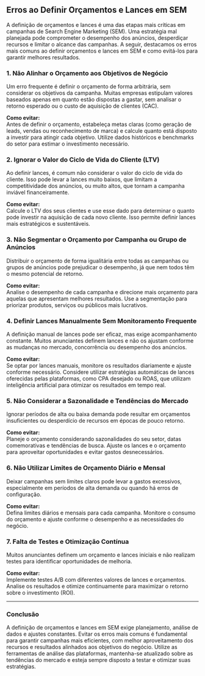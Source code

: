 
## Erros ao Definir Orçamentos e Lances em SEM

A definição de orçamentos e lances é uma das etapas mais críticas em campanhas de Search Engine Marketing (SEM). Uma estratégia mal planejada pode comprometer o desempenho dos anúncios, desperdiçar recursos e limitar o alcance das campanhas. A seguir, destacamos os erros mais comuns ao definir orçamentos e lances em SEM e como evitá-los para garantir melhores resultados.

### 1. Não Alinhar o Orçamento aos Objetivos de Negócio

Um erro frequente é definir o orçamento de forma arbitrária, sem considerar os objetivos da campanha. Muitas empresas estipulam valores baseados apenas em quanto estão dispostas a gastar, sem analisar o retorno esperado ou o custo de aquisição de clientes (CAC).

**Como evitar:**  
Antes de definir o orçamento, estabeleça metas claras (como geração de leads, vendas ou reconhecimento de marca) e calcule quanto está disposto a investir para atingir cada objetivo. Utilize dados históricos e benchmarks do setor para estimar o investimento necessário.

### 2. Ignorar o Valor do Ciclo de Vida do Cliente (LTV)

Ao definir lances, é comum não considerar o valor do ciclo de vida do cliente. Isso pode levar a lances muito baixos, que limitam a competitividade dos anúncios, ou muito altos, que tornam a campanha inviável financeiramente.

**Como evitar:**  
Calcule o LTV dos seus clientes e use esse dado para determinar o quanto pode investir na aquisição de cada novo cliente. Isso permite definir lances mais estratégicos e sustentáveis.

### 3. Não Segmentar o Orçamento por Campanha ou Grupo de Anúncios

Distribuir o orçamento de forma igualitária entre todas as campanhas ou grupos de anúncios pode prejudicar o desempenho, já que nem todos têm o mesmo potencial de retorno.

**Como evitar:**  
Analise o desempenho de cada campanha e direcione mais orçamento para aquelas que apresentam melhores resultados. Use a segmentação para priorizar produtos, serviços ou públicos mais lucrativos.

### 4. Definir Lances Manualmente Sem Monitoramento Frequente

A definição manual de lances pode ser eficaz, mas exige acompanhamento constante. Muitos anunciantes definem lances e não os ajustam conforme as mudanças no mercado, concorrência ou desempenho dos anúncios.

**Como evitar:**  
Se optar por lances manuais, monitore os resultados diariamente e ajuste conforme necessário. Considere utilizar estratégias automáticas de lances oferecidas pelas plataformas, como CPA desejado ou ROAS, que utilizam inteligência artificial para otimizar os resultados em tempo real.

### 5. Não Considerar a Sazonalidade e Tendências do Mercado

Ignorar períodos de alta ou baixa demanda pode resultar em orçamentos insuficientes ou desperdício de recursos em épocas de pouco retorno.

**Como evitar:**  
Planeje o orçamento considerando sazonalidades do seu setor, datas comemorativas e tendências de busca. Ajuste os lances e o orçamento para aproveitar oportunidades e evitar gastos desnecessários.

### 6. Não Utilizar Limites de Orçamento Diário e Mensal

Deixar campanhas sem limites claros pode levar a gastos excessivos, especialmente em períodos de alta demanda ou quando há erros de configuração.

**Como evitar:**  
Defina limites diários e mensais para cada campanha. Monitore o consumo do orçamento e ajuste conforme o desempenho e as necessidades do negócio.

### 7. Falta de Testes e Otimização Contínua

Muitos anunciantes definem um orçamento e lances iniciais e não realizam testes para identificar oportunidades de melhoria.

**Como evitar:**  
Implemente testes A/B com diferentes valores de lances e orçamentos. Analise os resultados e otimize continuamente para maximizar o retorno sobre o investimento (ROI).

---

### Conclusão

A definição de orçamentos e lances em SEM exige planejamento, análise de dados e ajustes constantes. Evitar os erros mais comuns é fundamental para garantir campanhas mais eficientes, com melhor aproveitamento dos recursos e resultados alinhados aos objetivos do negócio. Utilize as ferramentas de análise das plataformas, mantenha-se atualizado sobre as tendências do mercado e esteja sempre disposto a testar e otimizar suas estratégias.
```
